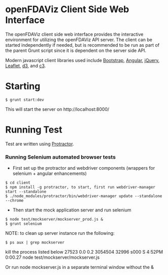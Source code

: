 # openFDAViz Client Side Web Interface

The openFDAViz client side web interface provides the interactive environment for utilizing the openFDAViz API server. The client can be started independently if needed, but is recommended to be run as part of the parent Grunt script since it is dependent on the server side API.

Modern javascript client libraries used include [Bootstrap](http://getbootstrap.com/), [Angular](https://angularjs.org/), [jQuery](https://jquery.com/), [Leaflet](http://leafletjs.com/), [d3](http://d3js.org/), and [c3](http://c3js.org/).

# Starting
```
$ grunt start:dev
```

This will start the server on http://localhost:8000/

# Running Test

Test are written using [Protractor](http://angular.github.io/protractor/#/).

### Running Selenium automated browser tests

- First set up the protractor and webdriver components (wrappers for selenium + angular enhancements)

```
$ cd client
$ npm install -g protractor, to start, first run webdriver-manager start --standalone
$ ./node_modules/protractor/bin/webdriver-manager update --standalone --chrome
```

- Then start the mock application server and run selenium

```
$ node test/mockserver/mockserver_prod.js &
$ grunt selenium
```
NOTE: to clean up server instance run the following:

```
$ ps aux | grep mockserver
```

kill the process listed below
<user>     27523   0.0  0.2  3054504  32996 s000  S     4:52PM   0:00.27 node test/mockserver/mockserver.js

Or run node mockserver.js in a separate terminal window without the &
